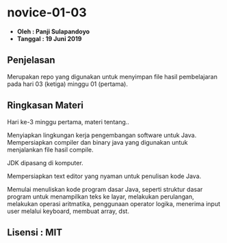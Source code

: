 # novice-01-03

- **Oleh : Panji Sulapandoyo**
- **Tanggal : 19 Juni 2019**

## Penjelasan 
Merupakan repo yang digunakan untuk menyimpan file hasil pembelajaran pada hari 03 (ketiga) minggu 01 (pertama). 


## Ringkasan Materi
Hari ke-3 minggu pertama, materi tentang..

Menyiapkan lingkungan kerja pengembangan software untuk Java. Mempersiapkan compiler dan binary java yang digunakan untuk menjalankan file hasil compile. 

JDK dipasang di komputer.

Mempersiapkan text editor yang nyaman untuk penulisan kode Java. 

Memulai menuliskan kode program dasar Java, seperti struktur dasar program untuk menampilkan teks ke layar, melakukan perulangan, melakukan operasi aritmatika, penggunaan operator logika, menerima input user melalui keyboard, membuat array, dst.

## Lisensi : MIT
